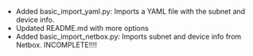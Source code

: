 * Added basic_import_yaml.py: Imports a YAML file with the subnet and device info.
* Updated README.md with more options
* Added basic_import_netbox.py: Imports subnet and device info from Netbox. INCOMPLETE!!!!